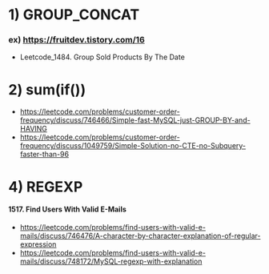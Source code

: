 # 1) GROUP_CONCAT

### ex)  https://fruitdev.tistory.com/16
- Leetcode_1484. Group Sold Products By The Date


# 2) sum(if())

- https://leetcode.com/problems/customer-order-frequency/discuss/746466/Simple-fast-MySQL-just-GROUP-BY-and-HAVING
- https://leetcode.com/problems/customer-order-frequency/discuss/1049759/Simple-Solution-no-CTE-no-Subquery-faster-than-96

# 4) REGEXP
#### 1517. Find Users With Valid E-Mails

- https://leetcode.com/problems/find-users-with-valid-e-mails/discuss/746476/A-character-by-character-explanation-of-regular-expression
- https://leetcode.com/problems/find-users-with-valid-e-mails/discuss/748172/MySQL-regexp-with-explanation
